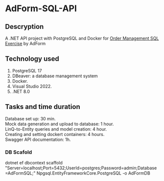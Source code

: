 # AdForm-SQL-API

## Descryption
A .NET API project with PostgreSQL and Docker for [Order Management SQL Exercise](https://github.com/erinev/order-management-sql-exercise) by AdForm

## Technology used
1. PostgreSQL 17
2. DBeaver: a database management system
3. Docker.
4. Visual Studio 2022.
5. .NET 8.0

## Tasks and time duration
Database set up: 30 min.</br>
Mock data generation and upload to database: 1 hour.</br>
LinQ-to-Entity queries and model creation: 4 hour.</br>
Creating and setting dockert containers: 4 hours.</br>
Swagger API documentation: 1h.</br>

### DB Scafold
dotnet ef dbcontext scaffold "Server=localhost;Port=5432;UserId=postgres;Password=admin;Database=AdFormSQL;" Npgsql.EntityFrameworkCore.PostgreSQL -o AdFormDB